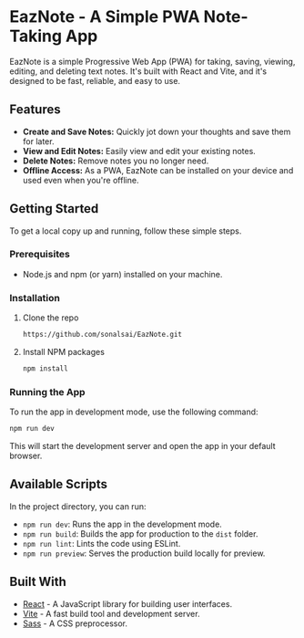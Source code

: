 # EazNote - A Simple PWA Note-Taking App

EazNote is a simple Progressive Web App (PWA) for taking, saving, viewing, editing, and deleting text notes. It's built with React and Vite, and it's designed to be fast, reliable, and easy to use.

## Features

*   **Create and Save Notes:** Quickly jot down your thoughts and save them for later.
*   **View and Edit Notes:** Easily view and edit your existing notes.
*   **Delete Notes:** Remove notes you no longer need.
*   **Offline Access:** As a PWA, EazNote can be installed on your device and used even when you're offline.

## Getting Started

To get a local copy up and running, follow these simple steps.

### Prerequisites

*   Node.js and npm (or yarn) installed on your machine.

### Installation

1.  Clone the repo
    ```sh
    https://github.com/sonalsai/EazNote.git
    ```
2.  Install NPM packages
    ```sh
    npm install
    ```

### Running the App

To run the app in development mode, use the following command:

```sh
npm run dev
```

This will start the development server and open the app in your default browser.

## Available Scripts

In the project directory, you can run:

*   `npm run dev`: Runs the app in the development mode.
*   `npm run build`: Builds the app for production to the `dist` folder.
*   `npm run lint`: Lints the code using ESLint.
*   `npm run preview`: Serves the production build locally for preview.

## Built With

*   [React](https://reactjs.org/) - A JavaScript library for building user interfaces.
*   [Vite](https://vitejs.dev/) - A fast build tool and development server.
*   [Sass](https://sass-lang.com/) - A CSS preprocessor.
